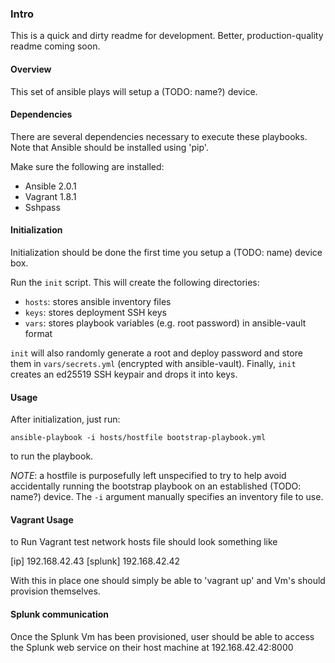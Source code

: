 ### Intro

This is a quick and dirty readme for development. Better, production-quality
readme coming soon.

#### Overview

This set of ansible plays will setup a (TODO: name?) device.

#### Dependencies

There are several dependencies necessary to execute these playbooks.
Note that Ansible should be installed using 'pip'.

Make sure the following are installed:
   * Ansible 2.0.1
   * Vagrant 1.8.1
   * Sshpass

#### Initialization

Initialization should be done the first time you setup a (TODO: name) device
box.

Run the `init` script. This will create the following directories:
   * `hosts`: stores ansible inventory files
   * `keys`: stores deployment SSH keys
   * `vars`: stores playbook variables (e.g. root password) in ansible-vault
     format

`init` will also randomly generate a root and deploy password and store them
in `vars/secrets.yml` (encrypted with ansible-vault). Finally, `init` creates
an ed25519 SSH keypair and drops it into keys.

#### Usage

After initialization, just run:
```
ansible-playbook -i hosts/hostfile bootstrap-playbook.yml
```
to run the playbook.

*NOTE*: a hostfile is purposefully left unspecified to try to help avoid
accidentally running the bootstrap playbook on an established (TODO: name?)
device. The `-i` argument manually specifies an inventory file to use.

#### Vagrant Usage

to Run Vagrant test network hosts file should look something like

[ip]
192.168.42.43
[splunk]
192.168.42.42

With this in place one should simply be able to 'vagrant up'  and Vm's should provision themselves.


#### Splunk communication

Once the Splunk Vm has been provisioned, user should be able to access the Splunk web service on their host machine at 
192.168.42.42:8000
